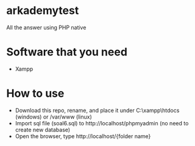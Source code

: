 # arkademytest

All the answer using PHP native

# Software that you need
  - Xampp

# How to use
  - Download this repo, rename, and place it under C:\xampp\htdocs (windows) or /var/www (linux)
  - Import sql file (soal6.sql) to http://localhost/phpmyadmin (no need to create new database)
  - Open the browser, type http://localhost/{folder name}
